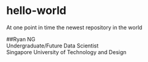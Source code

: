 # hello-world
At one point in time the newest repository in the world

##Ryan NG  
Undergraduate/Future Data Scientist  
Singapore University of Technology and Design
